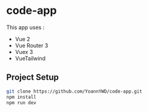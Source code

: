# code-app

This app uses :
- Vue 2
- Vue Router 3
- Vuex 3
- VueTailwind 

## Project Setup

```sh
git clone https://github.com/YoannYWD/code-app.git
npm install
npm run dev
```
